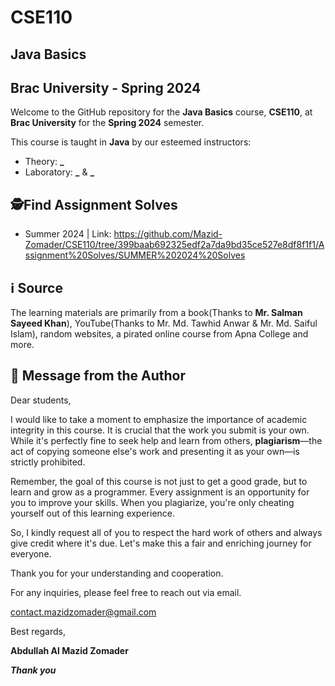 # CSE110
## Java Basics
## Brac University - Spring 2024

Welcome to the GitHub repository for the **Java Basics** course, **CSE110**, at **Brac University** for the **Spring 2024** semester.

This course is taught in **Java** by our esteemed instructors:
- Theory: **_**
- Laboratory: **_** & **_**
## 🕵Find Assignment Solves
- Summer 2024 | Link: https://github.com/Mazid-Zomader/CSE110/tree/399baab692325edf2a7da9bd35ce527e8df8f1f1/Assignment%20Solves/SUMMER%202024%20Solves
## ℹ️ Source
The learning materials are primarily from a book(Thanks to **Mr. Salman Sayeed Khan**), YouTube(Thanks to Mr. Md. Tawhid Anwar & Mr. Md. Saiful Islam), random websites, a pirated online course from Apna College and more.


## 📝 Message from the Author

Dear students,

I would like to take a moment to emphasize the importance of academic integrity in this course. It is crucial that the work you submit is your own. While it's perfectly fine to seek help and learn from others, **plagiarism**—the act of copying someone else's work and presenting it as your own—is strictly prohibited.

Remember, the goal of this course is not just to get a good grade, but to learn and grow as a programmer. Every assignment is an opportunity for you to improve your skills. When you plagiarize, you're only cheating yourself out of this learning experience.

So, I kindly request all of you to respect the hard work of others and always give credit where it's due. Let's make this a fair and enriching journey for everyone.

Thank you for your understanding and cooperation.

For any inquiries, please feel free to reach out via email.

contact.mazidzomader@gmail.com

Best regards,

**Abdullah Al Mazid Zomader**

***Thank you***
